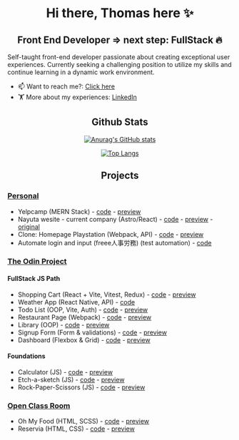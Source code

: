 # <h1 align="center">Hi there, Thomas here ✨</h1>

## <h2 align="center">Front End Developer => next step: FullStack 🔥</h2>

Self-taught front-end developer passionate about creating exceptional user experiences. 
Currently seeking a challenging position to utilize my skills and continue learning in a dynamic work environment.

- 📫 Want to reach me?: [Click here](mailto:thomas.guiart@gmail.com)
- 🏋️ More about my experiences: <a href="https://www.linkedin.com/in/thomas-guiart/">LinkedIn</a>
   
## <h2 align="center">Github Stats</h2>
<div align="center">
   
   [![Anurag's GitHub stats](https://github-readme-stats.vercel.app/api?username=lolikana&show_icons=true&theme=tokyonight)](https://github-readme-stats.vercel.app/api?username=lolikana&show_icons=true&theme=tokyonight)
   
   [![Top Langs](https://github-readme-stats.vercel.app/api/top-langs/?username=lolikana&layout=compact&theme=tokyonight)](https://github-readme-stats.vercel.app/api/top-langs/?username=lolikana&layout=compact&theme=tokyonight)
   
</div>
   
## <h2 align="center">Projects</h2>

### <ins>Personal</ins>

* Yelpcamp (MERN Stack) - 
<a href="https://github.com/lolikana/yelpcamp-mern">code</a> - 
<a href="https://yelpcamp-mern.vercel.app/">preview</a>
* Nayuta wesite - current company (Astro/React) - 
<a href="https://github.com/lolikana/astro-nayuta">code</a> - 
<a href="https://lolikana.github.io/astro-nayuta/">preview</a> -
<a href="https://nayuta.earth/">original</a>
* Clone: Homepage Playstation (Webpack, API) - 
<a href="https://github.com/lolikana/clone-playstation">code</a> - 
<a href="https://clone-playstation.vercel.app/">preview</a>
* Automate login and input (freee人事労務) (test automation) - 
<a href="https://github.com/lolikana/freee-bot_login">code</a>

### <ins><a href="https://www.theodinproject.com/" target="_blank">The Odin Project</a></ins>

#### FullStack JS Path

* Shopping Cart (React + Vite, Vitest, Redux) -
<a href="https://github.com/lolikana/odin-shopping_cart">code</a> -
<a href="https://odin-shopping-cart-two.vercel.app/">preview</a>
* Weather App (React Native, API) - 
<a href="https://github.com/lolikana/odin-weather_app">code</a>
* Todo List (OOP, Vite, Auth) - 
<a href="https://github.com/lolikana/odin-vite_ts-todo">code</a> - 
<a href="https://top-todo.onrender.com/">preview</a>
* Restaurant Page (Webpack) - 
<a href="https://github.com/lolikana/odin-webpack_restaurant">code</a> - 
<a href="https://lolikana.github.io/odin-webpack_restaurant/">preview</a>
* Library (OOP) - 
<a href="https://github.com/lolikana/odin-library_app">code</a> - 
<a href="https://lolikana.github.io/odin-library_app/">preview</a>
* Signup Form (Form & validations) -
<a href="https://github.com/lolikana/odin-sign_up_form">code</a> - 
<a href="https://lolikana.github.io/odin-sign_up_form/">preview</a>
* Dashboard (Flexbox & Grid) - 
<a href="https://github.com/lolikana/odin-admin_dashboard">code</a> - 
<a href="https://lolikana.github.io/odin-admin_dashboard/">preview</a>

#### Foundations

* Calculator (JS) - 
<a href="https://github.com/lolikana/odin-calculator">code</a> - 
<a href="https://lolikana.github.io/odin-calculator/">preview</a>
* Etch-a-sketch (JS) - 
<a href="https://github.com/lolikana/odin-etch_and_sketch">code</a> - 
<a href="https://lolikana.github.io/odin-etch_and_sketch/">preview</a>
* Rock-Paper-Scissors (JS) - 
<a href="https://github.com/lolikana/odin-rock_paper_scissors">code</a> - 
<a href="https://lolikana.github.io/odin-rock_paper_scissors/">preview</a>

### <ins>Open Class Room</ins>

* Oh My Food (HTML, SCSS) - 
<a href="https://github.com/lolikana/ocr-p3-ohmyfood">code</a> - 
<a href="https://lolikana.github.io/ocr-p3-ohmyfood/">preview</a>
* Reservia (HTML, CSS) - 
<a href="https://github.com/lolikana/ocr-p2-reservia">code</a> - 
<a href="https://lolikana.github.io/ocr-p2-reservia/">preview</a>


